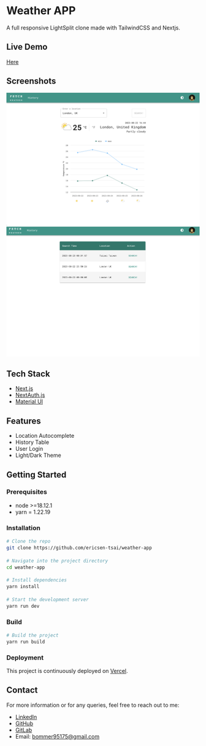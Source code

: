 # Weather APP

A full responsive LightSplit clone made with TailwindCSS and Nextjs.

## Live Demo

[Here](https://weather-app-lime-rho.vercel.app/)

## Screenshots

![Search](./public/search.png)
![History](./public/history.png)

## Tech Stack

- [Next.js](https://nextjs.org)
- [NextAuth.js](https://next-auth.js.org)
- [Material UI](https://mui.com/)

## Features

- Location Autocomplete
- History Table
- User Login
- Light/Dark Theme

## Getting Started

### Prerequisites

- node >=18.12.1
- yarn = 1.22.19

### Installation

```bash
# Clone the repo
git clone https://github.com/ericsen-tsai/weather-app

# Navigate into the project directory
cd weather-app

# Install dependencies
yarn install

# Start the development server
yarn run dev
```

### Build

```bash
# Build the project
yarn run build
```

### Deployment

This project is continuously deployed on [Vercel](https://vercel.com/).

## Contact

For more information or for any queries, feel free to reach out to me:

- [LinkedIn](https://www.linkedin.com/in/ericsen-tsai-a00948236/)
- [GitHub](https://github.com/ericsen-tsai)
- [GitLab](https://gitlab.com/ericsentsai)
- Email: <bommer95175@gmail.com>
